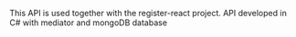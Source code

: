 This API is used together with the register-react project.
API developed in C# with mediator and mongoDB database

